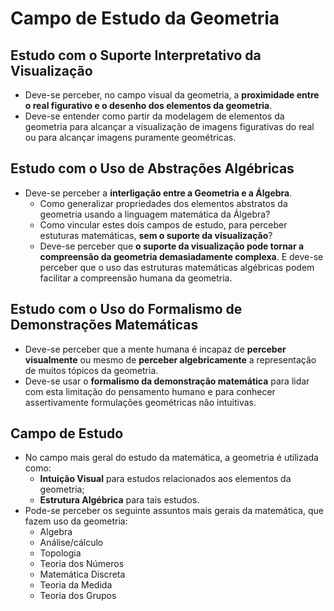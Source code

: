 # Campo de Estudo da Geometria

## Estudo com o Suporte Interpretativo da Visualização
- Deve-se perceber, no campo visual da geometria, a **proximidade entre o real figurativo e o desenho dos elementos da geometria**.
- Deve-se entender como partir da modelagem de elementos da geometria para alcançar a visualização de imagens figurativas do real ou para alcançar imagens puramente geométricas.

## Estudo com o Uso de Abstrações Algébricas
- Deve-se perceber a **interligação entre a Geometria e a Álgebra**.
    - Como generalizar propriedades dos elementos abstratos da geometria usando a linguagem matemática da Álgebra?
    - Como vincular estes dois campos de estudo, para perceber estuturas matemáticas, **sem o suporte da visualização**?
    - Deve-se perceber que **o suporte da visualização pode tornar a compreensão da geometria demasiadamente complexa**. E deve-se perceber que o uso das estruturas matemáticas algébricas podem facilitar a compreensão humana da geometria.

## Estudo com o Uso do Formalismo de Demonstrações Matemáticas
- Deve-se perceber que a mente humana é incapaz de **perceber visualmente** ou mesmo de **perceber algebricamente** a representação de muitos tópicos da geometria.
- Deve-se usar o **formalismo da demonstração matemática** para lidar com esta limitação do pensamento humano e para conhecer assertivamente formulações geométricas não intuitivas.

## Campo de Estudo
- No campo mais geral do estudo da matemática, a geometria é utilizada como:
    - **Intuição Visual** para estudos relacionados aos elementos da geometria;
    - **Estrutura Algébrica** para tais estudos.
- Pode-se perceber os seguinte assuntos mais gerais da matemática, que fazem uso da geometria:
    - Algebra
    - Análise/cálculo
    - Topologia
    - Teoria dos Números
    - Matemática Discreta
    - Teoria da Medida
    - Teoria dos Grupos
